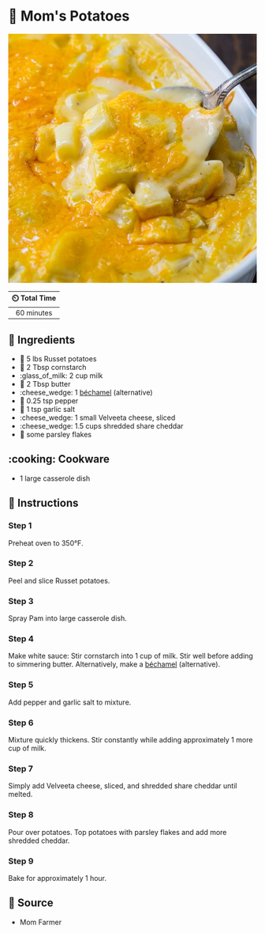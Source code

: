 # :potato: Mom's Potatoes

![Mom's Potatoes](../assets/images/mom's-potatoes.jpg)

| :timer_clock: Total Time |
|:-----------------------: |
| 60 minutes |

## :salt: Ingredients

- :potato: 5 lbs Russet potatoes
- :corn: 2 Tbsp cornstarch
- :glass_of_milk: 2 cup milk
- :butter: 2 Tbsp butter
- :cheese_wedge: 1 [béchamel][1] (alternative)
- :salt: 0.25 tsp pepper
- :garlic: 1 tsp garlic salt
- :cheese_wedge: 1 small Velveeta cheese, sliced
- :cheese_wedge: 1.5 cups shredded share cheddar
- :herb: some parsley flakes

## :cooking: Cookware

- 1 large casserole dish

## :pencil: Instructions

### Step 1

Preheat oven to 350°F.

### Step 2

Peel and slice Russet potatoes.

### Step 3

Spray Pam into large casserole dish.

### Step 4

Make white sauce: Stir cornstarch into 1 cup of milk. Stir well before adding to simmering butter. Alternatively, make a
[béchamel][1] (alternative).

### Step 5

Add pepper and garlic salt to mixture.

### Step 6

Mixture quickly thickens. Stir constantly while adding approximately 1 more cup of milk.

### Step 7

Simply add Velveeta cheese, sliced, and shredded share cheddar until melted.

### Step 8

Pour over potatoes. Top potatoes with parsley flakes and add more shredded cheddar.

### Step 9

Bake for approximately 1 hour.

## :link: Source

- Mom Farmer

[1]: <../sauces-and-dressings/5-mother-sauces/béchamel.md>
